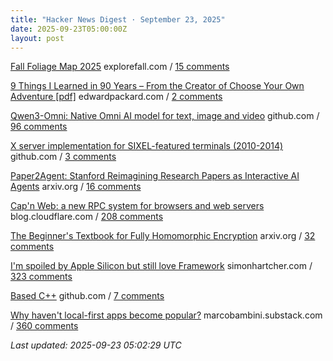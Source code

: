```yaml
---
title: "Hacker News Digest · September 23, 2025"
date: 2025-09-23T05:00:00Z
layout: post
---
```


[Fall Foliage Map 2025](https://www.explorefall.com/fall-foliage-map)  explorefall.com / [15 comments](https://news.ycombinator.com/item?id=45341324)

[9 Things I Learned in 90 Years – From the Creator of Choose Your Own Adventure [pdf]](http://edwardpackard.com/wp-content/uploads/2025/09/Nine-Things-I-Learned-in-Ninety-Years.pdf)  edwardpackard.com / [2 comments](https://news.ycombinator.com/item?id=45342364)

[Qwen3-Omni: Native Omni AI model for text, image and video](https://github.com/QwenLM/Qwen3-Omni)  github.com / [96 comments](https://news.ycombinator.com/item?id=45336989)

[X server implementation for SIXEL-featured terminals (2010-2014)](https://github.com/saitoha/xserver-SIXEL)  github.com / [3 comments](https://news.ycombinator.com/item?id=45341683)

[Paper2Agent: Stanford Reimagining Research Papers as Interactive AI Agents](https://arxiv.org/abs/2509.06917)  arxiv.org / [16 comments](https://news.ycombinator.com/item?id=45340133)

[Cap'n Web: a new RPC system for browsers and web servers](https://blog.cloudflare.com/capnweb-javascript-rpc-library/)  blog.cloudflare.com / [208 comments](https://news.ycombinator.com/item?id=45332883)

[The Beginner's Textbook for Fully Homomorphic Encryption](https://arxiv.org/abs/2503.05136)  arxiv.org / [32 comments](https://news.ycombinator.com/item?id=45323027)

[I'm spoiled by Apple Silicon but still love Framework](https://simonhartcher.com/posts/2025-09-22-why-im-spoiled-by-apple-silicon-but-still-love-framework/)  simonhartcher.com / [323 comments](https://news.ycombinator.com/item?id=45332859)

[Based C++](https://github.com/SheafificationOfG/based-cpp)  github.com / [7 comments](https://news.ycombinator.com/item?id=45307570)

[Why haven't local-first apps become popular?](https://marcobambini.substack.com/p/why-local-first-apps-havent-become)  marcobambini.substack.com / [360 comments](https://news.ycombinator.com/item?id=45333021)


_Last updated: 2025-09-23 05:02:29 UTC_
